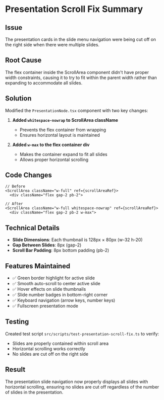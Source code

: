 # Presentation Scroll Fix Summary

## Issue
The presentation cards in the slide menu navigation were being cut off on the right side when there were multiple slides.

## Root Cause
The flex container inside the ScrollArea component didn't have proper width constraints, causing it to try to fit within the parent width rather than expanding to accommodate all slides.

## Solution
Modified the `PresentationNode.tsx` component with two key changes:

1. **Added `whitespace-nowrap` to ScrollArea className**
   - Prevents the flex container from wrapping
   - Ensures horizontal layout is maintained

2. **Added `w-max` to the flex container div**
   - Makes the container expand to fit all slides
   - Allows proper horizontal scrolling

## Code Changes

```tsx
// Before
<ScrollArea className="w-full" ref={scrollAreaRef}>
  <div className="flex gap-2 pb-2">

// After
<ScrollArea className="w-full whitespace-nowrap" ref={scrollAreaRef}>
  <div className="flex gap-2 pb-2 w-max">
```

## Technical Details

- **Slide Dimensions**: Each thumbnail is 128px × 80px (w-32 h-20)
- **Gap Between Slides**: 8px (gap-2)
- **Scroll Bar Padding**: 8px bottom padding (pb-2)

## Features Maintained

- ✅ Green border highlight for active slide
- ✅ Smooth auto-scroll to center active slide
- ✅ Hover effects on slide thumbnails
- ✅ Slide number badges in bottom-right corner
- ✅ Keyboard navigation (arrow keys, number keys)
- ✅ Fullscreen presentation mode

## Testing

Created test script `src/scripts/test-presentation-scroll-fix.ts` to verify:
- Slides are properly contained within scroll area
- Horizontal scrolling works correctly
- No slides are cut off on the right side

## Result

The presentation slide navigation now properly displays all slides with horizontal scrolling, ensuring no slides are cut off regardless of the number of slides in the presentation.
